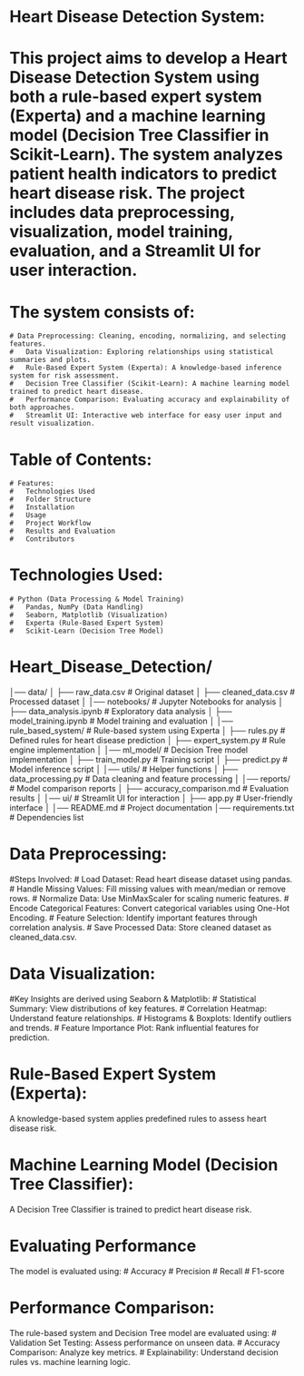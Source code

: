 # Heart Disease Detection System:

# This project aims to develop a Heart Disease Detection System using both a rule-based expert system (Experta) and a machine learning model (Decision Tree Classifier in Scikit-Learn). The system analyzes patient health indicators to predict heart disease risk. The project includes data preprocessing, visualization, model training, evaluation, and a Streamlit UI for user interaction.


# The system consists of:
	# Data Preprocessing: Cleaning, encoding, normalizing, and selecting features.
	#	Data Visualization: Exploring relationships using statistical summaries and plots.
	#	Rule-Based Expert System (Experta): A knowledge-based inference system for risk assessment.
	#	Decision Tree Classifier (Scikit-Learn): A machine learning model trained to predict heart disease.
	#	Performance Comparison: Evaluating accuracy and explainability of both approaches.
	#	Streamlit UI: Interactive web interface for easy user input and result visualization.

# Table of Contents:
	# Features:
	#	Technologies Used
	#	Folder Structure
	#	Installation
	#	Usage
	#	Project Workflow
	#	Results and Evaluation
	#	Contributors

# Technologies Used:
	# Python (Data Processing & Model Training)
	#	Pandas, NumPy (Data Handling)
	#	Seaborn, Matplotlib (Visualization)
	#	Experta (Rule-Based Expert System)
	#	Scikit-Learn (Decision Tree Model)
 

# Heart_Disease_Detection/
│── data/ 
│   ├── raw_data.csv            # Original dataset
│   ├── cleaned_data.csv        # Processed dataset
│
│── notebooks/                  # Jupyter Notebooks for analysis
│   ├── data_analysis.ipynb     # Exploratory data analysis
│   ├── model_training.ipynb    # Model training and evaluation
│
│── rule_based_system/          # Rule-based system using Experta
│   ├── rules.py                # Defined rules for heart disease prediction
│   ├── expert_system.py        # Rule engine implementation
│
│── ml_model/                   # Decision Tree model implementation
│   ├── train_model.py          # Training script
│   ├── predict.py              # Model inference script
│
│── utils/                      # Helper functions
│   ├── data_processing.py      # Data cleaning and feature processing
│
│── reports/                    # Model comparison reports
│   ├── accuracy_comparison.md  # Evaluation results
│
│── ui/                         # Streamlit UI for interaction
│   ├── app.py                  # User-friendly interface
│
│── README.md                   # Project documentation
│── requirements.txt            # Dependencies list


# Data Preprocessing:
#Steps Involved:
	# Load Dataset: Read heart disease dataset using pandas.
	#	Handle Missing Values: Fill missing values with mean/median or remove rows.
	#	Normalize Data: Use MinMaxScaler for scaling numeric features.
	#	Encode Categorical Features: Convert categorical variables using One-Hot Encoding.
	# Feature Selection: Identify important features through correlation analysis.
	#	Save Processed Data: Store cleaned dataset as cleaned_data.csv.


# Data Visualization:
#Key Insights are derived using Seaborn & Matplotlib:
	#	Statistical Summary: View distributions of key features.
	#	Correlation Heatmap: Understand feature relationships.
	#	Histograms & Boxplots: Identify outliers and trends.
	#	Feature Importance Plot: Rank influential features for prediction.


# Rule-Based Expert System (Experta):
 A knowledge-based system applies predefined rules to assess heart disease risk.


# Machine Learning Model (Decision Tree Classifier):
 A Decision Tree Classifier is trained to predict heart disease risk.


# Evaluating Performance
The model is evaluated using:
	#       Accuracy
	#	Precision
	#	Recall
	#	F1-score


# Performance Comparison:
The rule-based system and Decision Tree model are evaluated using:
	#	Validation Set Testing: Assess performance on unseen data.
	#	Accuracy Comparison: Analyze key metrics.
	#	Explainability: Understand decision rules vs. machine learning logic.

 
